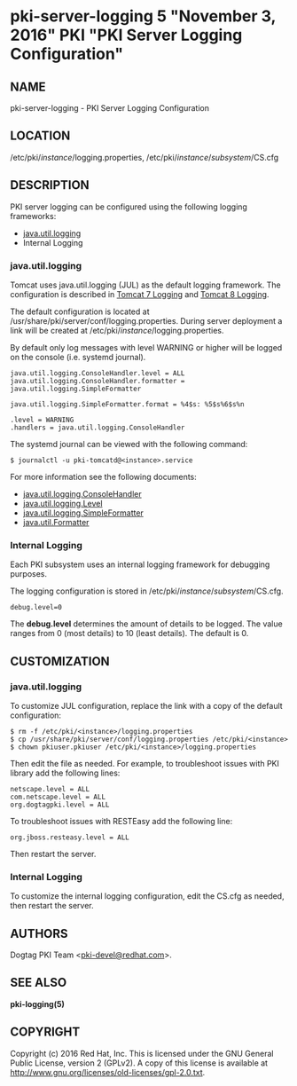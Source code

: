 # pki-server-logging 5 "November 3, 2016" PKI "PKI Server Logging Configuration"

## NAME

pki-server-logging - PKI Server Logging Configuration

## LOCATION

/etc/pki/*instance*/logging.properties, /etc/pki/*instance*/*subsystem*/CS.cfg

## DESCRIPTION

PKI server logging can be configured using the following logging frameworks:

- [java.util.logging](https://docs.oracle.com/javase/8/docs/api/java/util/logging/package-summary.html)
- Internal Logging

### java.util.logging

Tomcat uses java.util.logging (JUL) as the default logging framework.
The configuration is described in [Tomcat 7 Logging](http://tomcat.apache.org/tomcat-7.0-doc/logging.html)
and [Tomcat 8 Logging](http://tomcat.apache.org/tomcat-8.0-doc/logging.html).

The default configuration is located at /usr/share/pki/server/conf/logging.properties.
During server deployment a link will be created at /etc/pki/*instance*/logging.properties.

By default only log messages with level WARNING or higher will be logged on the console (i.e. systemd journal).

```
java.util.logging.ConsoleHandler.level = ALL
java.util.logging.ConsoleHandler.formatter = java.util.logging.SimpleFormatter

java.util.logging.SimpleFormatter.format = %4$s: %5$s%6$s%n

.level = WARNING
.handlers = java.util.logging.ConsoleHandler
```

The systemd journal can be viewed with the following command:

```
$ journalctl -u pki-tomcatd@<instance>.service
```

For more information see the following documents:

- [java.util.logging.ConsoleHandler](https://docs.oracle.com/javase/8/docs/api/java/util/logging/ConsoleHandler.html)
- [java.util.logging.Level](https://docs.oracle.com/javase/8/docs/api/java/util/logging/Level.html)
- [java.util.logging.SimpleFormatter](https://docs.oracle.com/javase/8/docs/api/java/util/logging/SimpleFormatter.html)
- [java.util.Formatter](https://docs.oracle.com/javase/8/docs/api/java/util/Formatter.html)

### Internal Logging

Each PKI subsystem uses an internal logging framework for debugging purposes.

The logging configuration is stored in /etc/pki/*instance*/*subsystem*/CS.cfg.

```
debug.level=0
```

The **debug.level** determines the amount of details to be logged.
The value ranges from 0 (most details) to 10 (least details).
The default is 0.

## CUSTOMIZATION

###  java.util.logging

To customize JUL configuration, replace the link with a copy of the default configuration:

```
$ rm -f /etc/pki/<instance>/logging.properties
$ cp /usr/share/pki/server/conf/logging.properties /etc/pki/<instance>
$ chown pkiuser.pkiuser /etc/pki/<instance>/logging.properties
```

Then edit the file as needed.
For example, to troubleshoot issues with PKI library add the following lines:

```
netscape.level = ALL
com.netscape.level = ALL
org.dogtagpki.level = ALL
```

To troubleshoot issues with RESTEasy add the following line:

```
org.jboss.resteasy.level = ALL
```

Then restart the server.

### Internal Logging

To customize the internal logging configuration, edit the CS.cfg as needed, then restart the server.

## AUTHORS

Dogtag PKI Team &lt;pki-devel@redhat.com&gt;.

## SEE ALSO

**pki-logging(5)**

## COPYRIGHT

Copyright (c) 2016 Red Hat, Inc.
This is licensed under the GNU General Public License, version 2 (GPLv2).
A copy of this license is available at http://www.gnu.org/licenses/old-licenses/gpl-2.0.txt.
